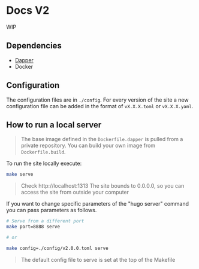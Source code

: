 # Docs V2 

WIP

## Dependencies

- [Dapper](https://github.com/rancher/dapper)
- Docker

## Configuration

The configuration files are in `./config`. For every version of the site a new
configuration file can be added in the format of `vX.X.X.toml` or
`vX.X.X.yaml`.

## How to run a local server

> The base image defined in the `Dockerfile.dapper` is pulled from a private
> repository. You can build your own image from `Dockerfile.build`.

To run the site locally execute:

```bash
make serve
```

> Check http://localhost:1313
> The site bounds to 0.0.0.0, so you can access the site from outside your
> computer

If you want to change specific parameters of the "hugo server" command you can
pass parameters as follows.

```bash
# Serve from a different port
make port=8888 serve

# or 

make config=./config/v2.0.0.toml serve
```

> The default config file to serve is set at the top of the Makefile
